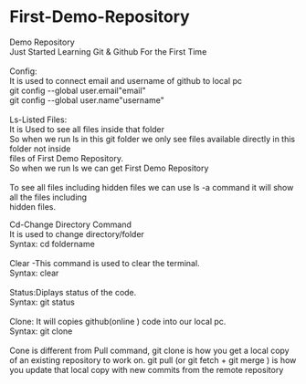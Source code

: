 # First-Demo-Repository
Demo Repository <br>
Just Started Learning Git & Github For the First Time<br>
<br>
Config:<br>
    It is used to connect email and username of github to local pc<br>
      git config --global user.email"email"<br>
      git config --global user.name"username"<br>
<br>
Ls-Listed Files:<br>
  It is Used to see all files inside that folder <br>
  So when we run ls in this git folder we only see files available directly in this folder not inside <br>files of First Demo Repository.<br>
  So when we run ls we can get First Demo Repository<br>
 <br>
  To see all files including hidden files we can use ls -a command it will show all the files including <br>hidden files.<br>


Cd-Change Directory Command<br>
 It is used to change directory/folder<br>
 Syntax: cd foldername<br>
<br>
Clear -This command is used to clear the terminal.<br>
  Syntax: clear<br>
<br>
Status:Diplays status of the code.<br>
 Syntax:  git status<br>
<br>
Clone: It will copies github(online ) code into our local pc.<br>
 Syntax: git clone <link><br>
<br>
 Cone is different from Pull command, git clone is how you get a local copy of an existing repository to work on. git pull (or git fetch + git merge ) is how you update that local copy with new commits from the remote repository<br>
